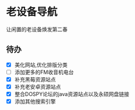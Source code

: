 # 老设备导航
让闲置的老设备焕发第二春

## 待办

- [x] 美化网站,优化排版分类
- [ ] 添加更多的FM收音机电台
- [x] 补充黑莓资源站点
- [x] 补充老安卓资源站点 
- [x] 整合DOSPY论坛的java资源站点以及永硕网盘链接
- [x] 添加其他搜索引擎
